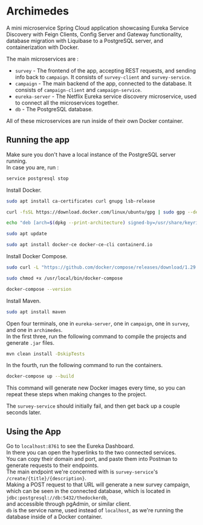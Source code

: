 # Archimedes

A mini microservice Spring Cloud application showcasing Eureka Service Discovery with Feign Clients, Config Server and Gateway functionality, database migration with Liquibase to a PostgreSQL server, and containerization with Docker.

The main microservices are :
- `survey` - The frontend of the app, accepting REST requests, and sending info back to `campaign`. It consists of `survey-client` and `survey-service`.
- `campaign` - The main backend of the app, connected to the database. It consists of `campaign-client` and `campaign-service`.
- `eureka-server` - The Netflix Eureka service discovery microservice, used to connect all the microservices together.
- `db` - The PostgreSQL database.

All of these microservices are run inside of their own Docker container.

## Running the app

Make sure you don't have a local instance of the PostgreSQL server running.\
In case you are, run :
```bash
service postgresql stop
```

Install Docker.

```bash
sudo apt install ca-certificates curl gnupg lsb-release

curl -fsSL https://download.docker.com/linux/ubuntu/gpg | sudo gpg --dearmor -o /usr/share/keyrings/docker-archive-keyring.gpg

echo "deb [arch=$(dpkg --print-architecture) signed-by=/usr/share/keyrings/docker-archive-keyring.gpg] https://download.docker.com/linux/ubuntu $(lsb_release -cs) stable" | sudo tee /etc/apt/sources.list.d/docker.list > /dev/null

sudo apt update

sudo apt install docker-ce docker-ce-cli containerd.io

```

Install Docker Compose.
```bash
sudo curl -L "https://github.com/docker/compose/releases/download/1.29.2/docker-compose-$(uname -s)-$(uname -m)" -o /usr/local/bin/docker-compose

sudo chmod +x /usr/local/bin/docker-compose

docker-compose --version
```

Install Maven.
```bash
sudo apt install maven
```

Open four terminals, one in `eureka-server`, one in `campaign`, one in `survey`, and one in `archimedes`.\
In the first three, run the following command to compile the projects and generate `.jar` files.
```bash
mvn clean install -DskipTests
```
In the fourth, run the following command to run the containers.
```bash
docker-compose up --build
```
This command will generate new Docker images every time, so you can repeat these steps when making changes to the project.

The `survey-service` should initially fail, and then get back up a couple seconds later.

## Using the App

Go to `localhost:8761` to see the Eureka Dashboard.\
In there you can open the hyperlinks to the two connected services.\
You can copy their domain and port, and paste them into Postman to generate requests to their endpoints.\
The main endpoint we're concerned with is `survey-service`'s `/create/{title}/{description}`.\
Making a POST request to that URL will generate a new survey campaign,\
which can be seen in the connected database,
which is located in `jdbc:postgresql://db:5432/thedockerdb`, \
and accessible through pgAdmin, or similar client.\
`db` is the service name, used instead of `localhost`, as we're running the database inside of a Docker container.